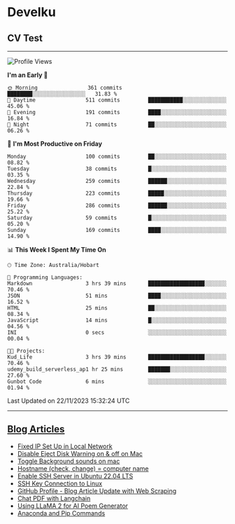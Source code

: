 <h1> Develku </h1>

<h2>CV Test</h2>

---

<!--START_SECTION:waka-->
![Profile Views](http://img.shields.io/badge/Profile%20Views-383-blue)

**I'm an Early 🐤** 

```text
🌞 Morning                361 commits         ████████░░░░░░░░░░░░░░░░░   31.83 % 
🌆 Daytime                511 commits         ███████████░░░░░░░░░░░░░░   45.06 % 
🌃 Evening                191 commits         ████░░░░░░░░░░░░░░░░░░░░░   16.84 % 
🌙 Night                  71 commits          ██░░░░░░░░░░░░░░░░░░░░░░░   06.26 % 
```
📅 **I'm Most Productive on Friday** 

```text
Monday                   100 commits         ██░░░░░░░░░░░░░░░░░░░░░░░   08.82 % 
Tuesday                  38 commits          █░░░░░░░░░░░░░░░░░░░░░░░░   03.35 % 
Wednesday                259 commits         ██████░░░░░░░░░░░░░░░░░░░   22.84 % 
Thursday                 223 commits         █████░░░░░░░░░░░░░░░░░░░░   19.66 % 
Friday                   286 commits         ██████░░░░░░░░░░░░░░░░░░░   25.22 % 
Saturday                 59 commits          █░░░░░░░░░░░░░░░░░░░░░░░░   05.20 % 
Sunday                   169 commits         ████░░░░░░░░░░░░░░░░░░░░░   14.90 % 
```


📊 **This Week I Spent My Time On** 

```text
🕑︎ Time Zone: Australia/Hobart

💬 Programming Languages: 
Markdown                 3 hrs 39 mins       ██████████████████░░░░░░░   70.46 % 
JSON                     51 mins             ████░░░░░░░░░░░░░░░░░░░░░   16.52 % 
HTML                     25 mins             ██░░░░░░░░░░░░░░░░░░░░░░░   08.34 % 
JavaScript               14 mins             █░░░░░░░░░░░░░░░░░░░░░░░░   04.56 % 
INI                      0 secs              ░░░░░░░░░░░░░░░░░░░░░░░░░   00.04 % 

🐱‍💻 Projects: 
Kud_Life                 3 hrs 39 mins       ██████████████████░░░░░░░   70.46 % 
udemy_build_serverless_ap1 hr 25 mins        ███████░░░░░░░░░░░░░░░░░░   27.60 % 
Gunbot Code              6 mins              ░░░░░░░░░░░░░░░░░░░░░░░░░   01.94 % 
```


 Last Updated on 22/11/2023 15:32:24 UTC
<!--END_SECTION:waka-->

---

## [Blog Articles](https://my-digital-garden-green-seven.vercel.app/)

<!--START_SECTION:blog-->
- [Fixed IP Set Up in Local Network](https://my-digital-garden-green-seven.vercel.app/3-resource/ubuntu-linux/fixed-ip-set-up-in-local-network/)
- [Disable Eject Disk Warning on & off on Mac](https://my-digital-garden-green-seven.vercel.app/3-resource/mac-tips/disable-eject-disk-warning-on-and-off-on-mac/)
- [Toggle Background sounds on mac](https://my-digital-garden-green-seven.vercel.app/3-resource/mac-tips/toggle-background-sounds-on-mac/)
- [Hostname (check, change) = computer name](https://my-digital-garden-green-seven.vercel.app/3-resource/ubuntu-linux/hostname-check-change-computer-name/)
- [Enable SSH Server in Ubuntu 22.04 LTS](https://my-digital-garden-green-seven.vercel.app/3-resource/ubuntu-linux/enable-ssh-server-in-ubuntu-22-04-lts/)
- [SSH Key Connection to Linux](https://my-digital-garden-green-seven.vercel.app/3-resource/ubuntu-linux/ssh-key-connection-to-linux/)
- [GitHub Profile - Blog Article Update with Web Scraping](https://my-digital-garden-green-seven.vercel.app/3-resource/git-hub-related/git-hub-profile-blog-article-update-with-web-scraping/)
- [Chat PDF with Langchain](https://my-digital-garden-green-seven.vercel.app/1-project/solution-architect/personal-projects/langchain/chat-pdf-with-langchain/)
- [Using LLaMA 2 for AI Poem Generator](https://my-digital-garden-green-seven.vercel.app/1-project/solution-architect/personal-projects/langchain/using-l-la-ma-2-for-ai-poem-generator/)
- [Anaconda and Pip Commands](https://my-digital-garden-green-seven.vercel.app/3-resource/mac-tips/anaconda-and-pip-commands/)
<!--END_SECTION:blog-->

